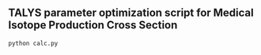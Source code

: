## TALYS parameter optimization script for Medical Isotope Production Cross Section

```
python calc.py
```
